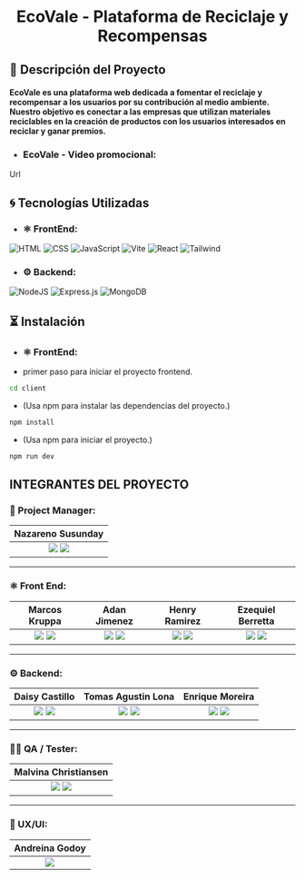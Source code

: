 <h1 align="center">EcoVale - Plataforma de Reciclaje y Recompensas</h1>

## 📝 Descripción del Proyecto

#### EcoVale es una plataforma web dedicada a fomentar el reciclaje y recompensar a los usuarios por su contribución al medio ambiente. Nuestro objetivo es conectar a las empresas que utilizan materiales reciclables en la creación de productos con los usuarios interesados en reciclar y ganar premios.

- ### EcoVale - Video promocional:

Url

## 🌀 Tecnologías Utilizadas

- ### ⚛️ FrontEnd:

![HTML](https://img.shields.io/badge/HTML5-E34F26?style=for-the-badge&logo=HTML5&logoColor=white) 
![CSS](https://img.shields.io/badge/CSS3-1572B6?style=for-the-badge&logo=CSS3&logoColor=white) 
![JavaScript](https://img.shields.io/badge/JavaScript-F7DF1E?style=for-the-badge&logo=JavaScript&logoColor=black)
![Vite](https://img.shields.io/badge/vite-%23646CFF.svg?style=for-the-badge&logo=vite&logoColor=white)
![React](https://img.shields.io/badge/React-61DAFB?style=for-the-badge&logo=React&logoColor=white) 
![Tailwind](https://img.shields.io/badge/-Tailwind-06B6D4?logo=tailwind-css&logoColor=white&style=for-the-badge)

- ### ⚙️ Backend:

![NodeJS](https://img.shields.io/badge/node.js-6DA55F?style=for-the-badge&logo=node.js&logoColor=white)
![Express.js](https://img.shields.io/badge/express.js-%23404d59.svg?style=for-the-badge&logo=express&logoColor=%2361DAFB)
![MongoDB](https://img.shields.io/badge/MongoDB-%234ea94b.svg?style=for-the-badge&logo=mongodb&logoColor=white)

## ⏳ Instalación

- ### ⚛️ FrontEnd:
- primer paso para iniciar el proyecto frontend.
```bash
cd client
```

- (Usa npm para instalar las dependencias del proyecto.)

```bash
npm install
```

- (Usa npm para iniciar el proyecto.)

```bash
npm run dev
```


 ## INTEGRANTES DEL PROYECTO

  ### 📅 Project Manager:

| **Nazareno Susunday**|
|:-:|
|<a href="https://github.com/NazarenoDS"><img src="https://img.shields.io/badge/github-%23121011.svg?&style=for-the-badge&logo=github&logoColor=white"/></a> <a href="https://www.linkedin.com/in/nazareno-susunday-990243a1/"><img src="https://img.shields.io/badge/linkedin%20-%230077B5.svg?&style=for-the-badge&logo=linkedin&logoColor=white"/></a> |
<hr/>

 ### ⚛️ Front End:

| **Marcos Kruppa**| **Adan Jimenez**| **Henry Ramirez**| **Ezequiel Berretta**|
|:-:|:-:|:-:|:-:|
| <a href="https://github.com/JMK1988"><img src="https://img.shields.io/badge/github-%23121011.svg?&style=for-the-badge&logo=github&logoColor=white"/></a> <a href="https://www.linkedin.com/in/kruppamarcos"><img src="https://img.shields.io/badge/linkedin%20-%230077B5.svg?&style=for-the-badge&logo=linkedin&logoColor=white"/></a> | <a href="https://github.com/adanj27"><img src="https://img.shields.io/badge/github-%23121011.svg?&style=for-the-badge&logo=github&logoColor=white"/></a> <a href="https://www.linkedin.com/in/adan-jimenez-dev/"><img src="https://img.shields.io/badge/linkedin%20-%230077B5.svg?&style=for-the-badge&logo=linkedin&logoColor=white"/></a> | <a href="https://github.com/HenryMilac"><img src="https://img.shields.io/badge/github-%23121011.svg?&style=for-the-badge&logo=github&logoColor=white"/></a> <a href="https://www.linkedin.com/in/henry-ramirez-417861259"><img src="https://img.shields.io/badge/linkedin%20-%230077B5.svg?&style=for-the-badge&logo=linkedin&logoColor=white"/></a> | <a href="https://github.com/rretta"><img src="https://img.shields.io/badge/github-%23121011.svg?&style=for-the-badge&logo=github&logoColor=white"/></a> <a href="https://linkedin.com/in/ezequiel-berretta"><img src="https://img.shields.io/badge/linkedin%20-%230077B5.svg?&style=for-the-badge&logo=linkedin&logoColor=white"/></a> |
<hr/>

### ⚙️ Backend:

| **Daisy Castillo**| **Tomas Agustin Lona**| **Enrique Moreira**|
|:-:|:-:|:-:|
| <a href="https://github.com/DaisyCastilloS"><img src="https://img.shields.io/badge/github-%23121011.svg?&style=for-the-badge&logo=github&logoColor=white"/></a> <a href="https://www.linkedin.com/in/daisycastillos/"><img src="https://img.shields.io/badge/linkedin%20-%230077B5.svg?&style=for-the-badge&logo=linkedin&logoColor=white"/></a> | <a href="https://github.com/NitsugaSamot"><img src="https://img.shields.io/badge/github-%23121011.svg?&style=for-the-badge&logo=github&logoColor=white"/></a> <a href="https://www.linkedin.com/in/tomydeveloper"><img src="https://img.shields.io/badge/linkedin%20-%230077B5.svg?&style=for-the-badge&logo=linkedin&logoColor=white"/></a> | <a href="https://github.com/enrique434"><img src="https://img.shields.io/badge/github-%23121011.svg?&style=for-the-badge&logo=github&logoColor=white"/></a> <a href="https://www.linkedin.com/in/enrique-moreira-23189b216/"><img src="https://img.shields.io/badge/linkedin%20-%230077B5.svg?&style=for-the-badge&logo=linkedin&logoColor=white"/></a> |
<hr/>

### 🕵️‍♂️ QA / Tester:

| **Malvina Christiansen**| 
|:-:|
| <a href="https://github.com/Malvina989"><img src="https://img.shields.io/badge/github-%23121011.svg?&style=for-the-badge&logo=github&logoColor=white"/></a> <a href="https://www.linkedin.com/in/malvina-christiansen"><img src="https://img.shields.io/badge/linkedin%20-%230077B5.svg?&style=for-the-badge&logo=linkedin&logoColor=white"/></a> | 
<hr/>

### 🎨 UX/UI:

| **Andreina Godoy**|
|:-:|
| <a href="https://www.linkedin.com/in/gvandre/"><img src="https://img.shields.io/badge/linkedin%20-%230077B5.svg?&style=for-the-badge&logo=linkedin&logoColor=white"/></a> | 